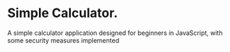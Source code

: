 # Simple Calculator.
A simple calculator application designed for beginners in JavaScript, with some security measures implemented
